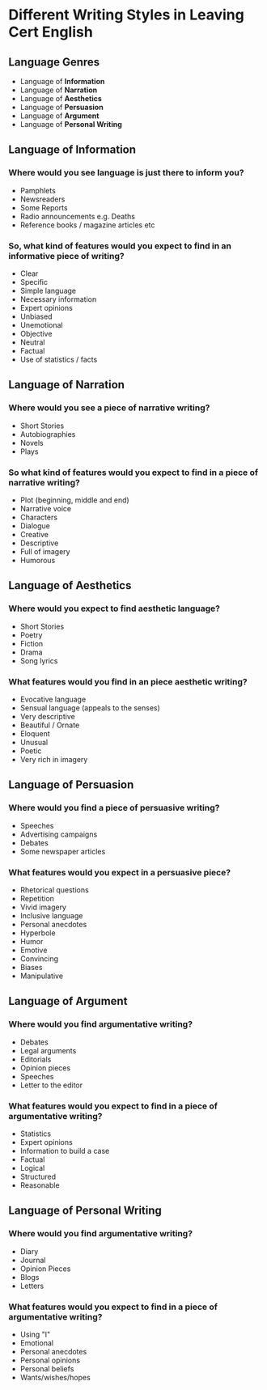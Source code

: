 # Different Writing Styles in Leaving Cert English

## Language Genres

- Language of **Information**
- Language of **Narration**
- Language of **Aesthetics**
- Language of **Persuasion**
- Language of **Argument**
- Language of **Personal Writing**

## Language of Information

### Where would you see language is just there to inform you?

- Pamphlets
- Newsreaders
- Some Reports
- Radio announcements e.g. Deaths
- Reference books / magazine articles etc 

### So, what kind of features would you expect to find in an informative piece of writing? 
- Clear
- Specific
- Simple language
- Necessary information
- Expert opinions
- Unbiased
- Unemotional
- Objective
- Neutral
- Factual
- Use of statistics / facts

## Language of Narration

### Where would you see a piece of narrative writing?

- Short Stories
- Autobiographies
- Novels
- Plays

### So what kind of features would you expect to find in a piece of narrative writing?

- Plot (beginning, middle and end)
- Narrative voice
- Characters
- Dialogue
- Creative
- Descriptive
- Full of imagery
- Humorous

## Language of Aesthetics

### Where would you expect to find aesthetic language?

- Short Stories
- Poetry
- Fiction
- Drama
- Song lyrics

### What features would you find in an piece aesthetic writing?

- Evocative language
- Sensual language (appeals to the senses)
- Very descriptive
- Beautiful / Ornate
- Eloquent
- Unusual
- Poetic
- Very rich in imagery

## Language of Persuasion

### Where would you find a piece of persuasive writing?

- Speeches
- Advertising campaigns
- Debates
- Some newspaper articles

### What features would you expect in a persuasive piece?

- Rhetorical questions
- Repetition
- Vivid imagery
- Inclusive language
- Personal anecdotes
- Hyperbole
- Humor
- Emotive
- Convincing
- Biases
- Manipulative

## Language of Argument

### Where would you find argumentative writing?

- Debates
- Legal arguments
- Editorials
- Opinion pieces
- Speeches
- Letter to the editor

### What features would you expect to find in a piece of argumentative writing?

- Statistics
- Expert opinions
- Information to build a case
- Factual
- Logical
- Structured
- Reasonable

## Language of Personal Writing

### Where would you find argumentative writing?

- Diary
- Journal
- Opinion Pieces
- Blogs
- Letters

### What features would you expect to find in a piece of argumentative writing?

- Using "I"
- Emotional
- Personal anecdotes
- Personal opinions
- Personal beliefs
- Wants/wishes/hopes
